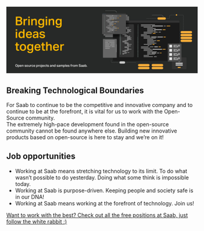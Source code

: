 ![Saab](https://github.com/saab/.github/raw/main/profile/banner.jpg)

## Breaking Technological Boundaries
For Saab to continue to be the competitive and innovative company and to continue to be at the forefront, it is vital for us to work with the Open-Source community.  
The extremely high-pace development found in the open-source community cannot be found anywhere else. Building new innovative products based on open-source is here to stay and we’re on it!  

## Job opportunities

* Working at Saab means stretching technology to its limit. To do what wasn’t possible to do yesterday. Doing what some think is impossible today.
* Working at Saab is purpose-driven. Keeping people and society safe is in our DNA!
* Working at Saab means working at the forefront of technology. Join us!

<a href="https://www.saab.com/career" target="_blank">Want to work with the best? Check out all the free positions at Saab, just follow the white rabbit  :)</a>
